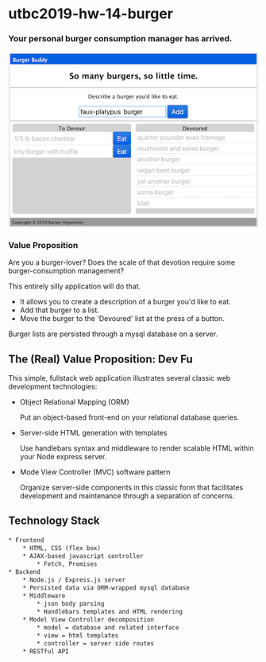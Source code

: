 # utbc2019-hw-14-burger

### Your personal burger consumption manager has arrived.

![alt](docs/mvp-2.0-ui.png)

### Value Proposition

Are you a burger-lover?
Does the scale of that devotion require some burger-consumption management?

This entirely silly application will do that.

* It allows you to create a description of a burger you'd like to eat.
* Add that burger to a list.
* Move the burger to the 'Devoured' list at the press of a button.

Burger lists are persisted through a mysql database on a server.

## The (Real) Value Proposition: Dev Fu

This simple, fullstack web application illustrates several classic web development technologies:

* Object Relational Mapping (ORM)
    
    Put an object-based front-end on your relational database queries.

* Server-side HTML generation with templates
    
    Use handlebars syntax and middleware to render scalable HTML within your Node express server.

* Mode View Controller (MVC) software pattern
    
    Organize server-side components in this classic form that facilitates development and maintenance through a separation of concerns.

## Technology Stack

    * Frontend
        * HTML, CSS (flex box)
        * AJAX-based javascript controller
            * Fetch, Promises
    * Backend
        * Node.js / Express.js server
        * Persisted data via ORM-wrapped mysql database
        * Middleware
            * json body parsing
            * Handlebars templates and HTML rendering
        * Model View Controller decomposition
            * model = database and related interface
            * view = html templates
            * controller = server side routes
        * RESTful API
